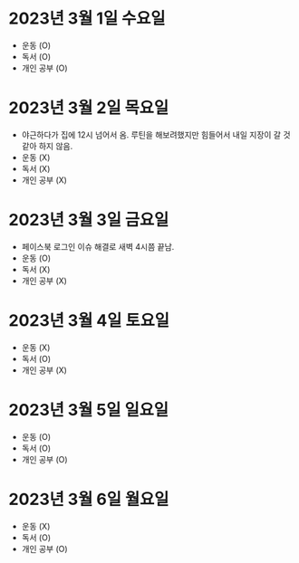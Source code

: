 # 2023년 3월 1일 수요일

- 운동 (O)
- 독서 (O)
- 개인 공부 (O)

# 2023년 3월 2일 목요일 

- 야근하다가 집에 12시 넘어서 옴. 루틴을 해보려했지만 힘들어서 내일 지장이 갈 것 같아 하지 않음. 
- 운동 (X)
- 독서 (X)
- 개인 공부 (X)

# 2023년 3월 3일 금요일 

- 페이스북 로그인 이슈 해결로 새벽 4시쯤 끝남.
- 운동 (O)
- 독서 (X)
- 개인 공부 (X)

# 2023년 3월 4일 토요일

- 운동 (X)
- 독서 (O)
- 개인 공부 (X)

# 2023년 3월 5일 일요일

- 운동 (O)
- 독서 (O)
- 개인 공부 (O)

# 2023년 3월 6일 월요일 

- 운동 (X)
- 독서 (O)
- 개인 공부 (O)
